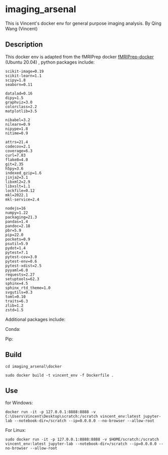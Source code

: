 # imaging_arsenal
This is Vincent's docker env for general purpose imaging analysis.
By Qing Wang (Vincent)

## Description
This docker env is adapted from the fMRIPrep docker [fMRIPrep-docker](https://github.com/nipreps/fmriprep/blob/master/Dockerfile) (Ubuntu 20.04) , python packages include: 

```
scikit-image=0.19
scikit-learn=1.1
scipy=1.8
seaborn=0.11

datalad=0.16
dipy=1.5
graphviz=3.0
colorclass=2.2
matplotlib=3.5

nibabel=3.2
nilearn=0.9
nipype=1.8
nitime=0.9

attrs=21.4
codecov=2.1
coverage=6.3
curl=7.83
flake8=4.0
git=2.35
h5py=3.6
indexed_gzip=1.6
jinja2=3.1
libxml2=2.9
libxslt=1.1
lockfile=0.12
mkl=2022.1
mkl-service=2.4

nodejs=16
numpy=1.22
packaging=21.3
pandas=1.4
pandoc=2.18
pbr=5.9
pip=22.0
pockets=0.9
psutil=5.9
pydot=1.4
pytest=7.1
pytest-cov=3.0
pytest-env=0.6
pytest-xdist=2.5
pyyaml=6.0
requests=2.27
setuptools=62.3
sphinx=4.5
sphinx_rtd_theme=1.0
svgutils=0.3
toml=0.10
traits=6.3
zlib=1.2
zstd=1.5
```

Additional packages include:

Conda:


Pip:

## Build

```
cd imaging_arsenal\docker

sudo docker build -t vincent_env -f Dockerfile .

```

## Use

for Windows:

```
docker run -it -p 127.0.0.1:8888:8888 -v C:\Users\Vincent\Desktop\scratch:/scratch vincent_env:latest jupyter-lab --notebook-dir=/scratch --ip=0.0.0.0 --no-browser --allow-root
```

For Linux:

```
sudo docker run -it -p 127.0.0.1:8888:8888 -v $HOME/scratch:/scratch vincent_env:latest jupyter-lab --notebook-dir=/scratch --ip=0.0.0.0 --no-browser --allow-root
```
